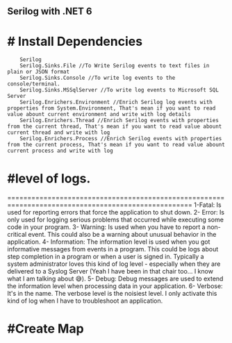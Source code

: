 ﻿## Serilog with .NET 6


# # Install Dependencies
```
	Serilog
    Serilog.Sinks.File //To Write Serilog events to text files in plain or JSON format
    Serilog.Sinks.Console //To write log events to the console/terminal.
    Serilog.Sinks.MSSqlServer //To write log events to Microsoft SQL Server
    Serilog.Enrichers.Environment //Enrich Serilog log events with properties from System.Environment, That's mean if you want to read value abount current environment and write with log details
    Serilog.Enrichers.Thread //Enrich Serilog events with properties from the current thread, That's mean if you want to read value abount current thread and write with log
    Serilog.Enrichers.Process //Enrich Serilog events with properties from the current process, That's mean if you want to read value abount current process and write with log
```

# #level of logs.
====================================================================================================
1-Fatal: Is used for reporting errors that force the application to shut down.
2- Error: Is only used for logging serious problems that occurred while executing some code in your program.
3- Warning: Is used when you have to report a non-critical event. This could also be a warning about unusual behavior in the application.
4- Information: The information level is used when you got informative messages from events in a program. This could be logs about step completion in a program or when a user is signed in. Typically a system administrator loves this kind of log level - especially when they are delivered to a Syslog Server (Yeah I have been in that chair too... I know what I am talking about 😅).
5- Debug: Debug messages are used to extend the information level when processing data in your application.
6- Verbose: It's in the name. The verbose level is the noisiest level. I only activate this kind of log when I have to troubleshoot an application.


# #Create Map
```
    
```

 